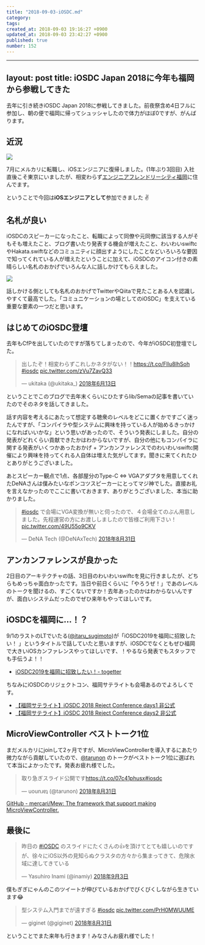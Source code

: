 ```yaml
---
title: "2018-09-03-iOSDC.md"
category: 
tags: 
created_at: 2018-09-03 19:16:27 +0900
updated_at: 2018-09-03 23:42:27 +0900
published: true
number: 152
---
```


---
layout: post
title: iOSDC Japan 2018に今年も福岡から参戦してきた
---

去年に引き続きiOSDC Japan 2018に参戦してきました。前夜祭含め4日フルに参加し、朝の便で福岡に帰ってシュッシャしたので体力がほぼ0ですが、がんばります。

## 近況

![](https://img.esa.io/uploads/production/attachments/2245/2018/09/03/2884/e84224db-29dd-462f-b929-f0b4a75792e1.JPG)

7月にメルカリに転職し、iOSエンジニアに復帰しました。(1年ぶり3回目)
入社直後こそ東京にいましたが、相変わらず[エンジニアフレンドリーシティ福岡](https://efc.isit.or.jp/)に住んでます。


ということで今回は**iOSエンジニアとして**参加できました ✌

## 名札が良い
iOSDCのスピーカーになったこと、転職によって同僚や元同僚に該当する人がそもそも増えたこと、ブログ書いたり発表する機会が増えたこと、わいわいswiftcやHakata.swiftなどのコミュニティに顔出すようにしたことなどいろいろな要因で知ってくれている人が増えたということに加えて、iOSDCのアイコン付きの素晴らしい名札のおかげでいろんな人に話しかけてもらえました。

![](https://img.esa.io/uploads/production/attachments/2245/2018/09/03/2884/fe065ca3-6690-4624-975b-2e8ea3617c47.JPG)

話しかける側としても名札のおかげでTwitterやQiitaで見たことある人を認識しやすくて最高でした。「コミュニケーションの場としてのiOSDC」を支えている重要な要素の一つだと思います。

## はじめてのiOSDC登壇

去年もCfPを出していたのですが落ちてしまったので、今年がiOSDC初登壇でした。

<blockquote class="twitter-tweet" data-lang="ja"><p lang="ja" dir="ltr">出したぞ！相変わらずこれしかネタがない！！<a href="https://t.co/Fllu8IhSoh">https://t.co/Fllu8IhSoh</a> <a href="https://twitter.com/hashtag/iosdc?src=hash&amp;ref_src=twsrc%5Etfw">#iosdc</a> <a href="https://t.co/zVu7ZavQ33">pic.twitter.com/zVu7ZavQ33</a></p>&mdash; ukitaka (@ukitaka_) <a href="https://twitter.com/ukitaka_/status/1006820397030035457?ref_src=twsrc%5Etfw">2018年6月13日</a></blockquote>
<script async src="https://platform.twitter.com/widgets.js" charset="utf-8"></script>

ということでこのブログで去年末くらいにひたすらlib/Semaの記事を書いていたのでそのネタを話してきました。

<script async class="speakerdeck-embed" data-id="e0ab8643911d44519003414ae6d8c9c9" data-ratio="1.77777777777778" src="//speakerdeck.com/assets/embed.js"></script>

話す内容を考えるにあたって想定する聴衆のレベルをどこに置くかですごく迷ったんですが、「コンパイラや型システムに興味を持っている人が始めるきっかけになればいいかな」という思いがあったので、そういう発表にしました。自分の発表がどれくらい貢献できたかはわからないですが、自分の他にもコンパイラに関する発表がいくつかあったおかげ + アンカンファレンスでのわいわいswiftc開催により興味を持ってくれる人自体は増えた気がしてます。聞きに来てくれたひとありがとうございました。

あとスピーカー観点で1点、各部屋分のType-C ⇔ VGAアダプタを用意してくれたDeNAさんは僕みたいなポンコツスピーカーにとってマジ神でした。直接お礼を言えなかったのでここに書いておきます、ありがとうございました、本当に助かりました。

<blockquote class="twitter-tweet" data-lang="ja"><p lang="ja" dir="ltr"><a href="https://twitter.com/hashtag/iosdc?src=hash&amp;ref_src=twsrc%5Etfw">#iosdc</a> で会場にVGA変換が無いと伺ったので、４会場全てのぶん用意しました。先程運営の方にお渡ししましたので皆様ご利用下さい！ <a href="https://t.co/49U55o9CKV">pic.twitter.com/49U55o9CKV</a></p>&mdash; DeNA Tech (@DeNAxTech) <a href="https://twitter.com/DeNAxTech/status/1035353299715731456?ref_src=twsrc%5Etfw">2018年8月31日</a></blockquote>
<script async src="https://platform.twitter.com/widgets.js" charset="utf-8"></script>


## アンカンファレンスが良かった

2日目のアーキテクチャの話、3日目のわいわいswiftcを見に行きましたが、どちらもめっちゃ面白かったです。当日や前日くらいに「やろうぜ！」であのレベルのトークを聞けるの、すごくないですか！去年あったのかはわからないんですが、面白いシステムだったのでぜひ来年もやってほしいです。

## iOSDCを福岡に…！？
9/1のラストのLTでいたる([@itaru_sugimoto](https://twitter.com/itaru_sugimoto))が「iOSDC2019を福岡に招致したい！ 」というタイトルで話していたと思いますが、iOSDCでなくともぜひ福岡で大きいiOSカンファレンスやってほしいです、！やるなら発表でもスタッフでも手伝うよ！！

- [iOSDC2019を福岡に招致したい！- togetter](https://togetter.com/li/1262495)
 
ちなみにiOSDCのリジェクトコン、福岡サテライトも会場あるのでよろしくです。

- [【福岡サテライト】iOSDC 2018 Reject Conference days1 非公式](https://iosdc-reject-conference.connpass.com/event/95649/)
- [【福岡サテライト】iOSDC 2018 Reject Conference days2 非公式](https://iosdc-reject-conference.connpass.com/event/95651/)

## MicroViewController ベストトーク1位

まだメルカリにjoinして2ヶ月ですが、MicroViewControllerを導入するにあたり微力ながら貢献していたので、[@tarunon](https://twitter.com/tarunon) のトークがベストトーク1位に選ばれて本当によかったです。発表お疲れ様でした。

<blockquote class="twitter-tweet" data-lang="ja"><p lang="ja" dir="ltr">取り急ぎスライド公開です<a href="https://t.co/07c41phusx">https://t.co/07c41phusx</a><a href="https://twitter.com/hashtag/iosdc?src=hash&amp;ref_src=twsrc%5Etfw">#iosdc</a></p>&mdash; uounɹɐʇ (@tarunon) <a href="https://twitter.com/tarunon/status/1035387797232738304?ref_src=twsrc%5Etfw">2018年8月31日</a></blockquote>
<script async src="https://platform.twitter.com/widgets.js" charset="utf-8"></script>

[GitHub - mercari/Mew: The framework that support making MicroViewController.](https://github.com/mercari/Mew)


## 最後に


<blockquote class="twitter-tweet" data-lang="ja"><p lang="ja" dir="ltr">昨日の <a href="https://twitter.com/hashtag/iOSDC?src=hash&amp;ref_src=twsrc%5Etfw">#iOSDC</a> のスライドにたくさんの👍を頂けてとても嬉しいのですが、徐々にiOS以外の見知らぬクラスタの方々から集まってきて、危険水域に達してきている</p>&mdash; Yasuhiro Inami (@inamiy) <a href="https://twitter.com/inamiy/status/1036549763351470080?ref_src=twsrc%5Etfw">2018年9月3日</a></blockquote>
<script async src="https://platform.twitter.com/widgets.js" charset="utf-8"></script>



僕もぎぎにゃんのこのツイートが伸びているおかげでびくびくしながら生きています😂

<blockquote class="twitter-tweet" data-lang="ja"><p lang="ja" dir="ltr">型システム入門までが遠すぎる <a href="https://twitter.com/hashtag/iosdc?src=hash&amp;ref_src=twsrc%5Etfw">#iosdc</a> <a href="https://t.co/PrH0MWUUME">pic.twitter.com/PrH0MWUUME</a></p>&mdash; giginet (@giginet) <a href="https://twitter.com/giginet/status/1035450286318346240?ref_src=twsrc%5Etfw">2018年8月31日</a></blockquote>
<script async src="https://platform.twitter.com/widgets.js" charset="utf-8"></script>


ということでまた来年も行きます！みなさんお疲れ様でした！
